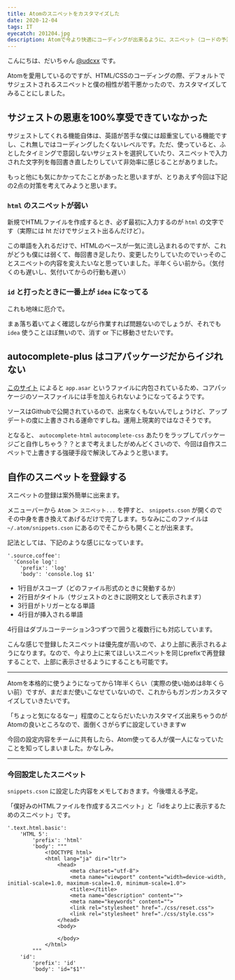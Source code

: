 ```yaml
---
title: Atomのスニペットをカスタマイズした
date: 2020-12-04
tags: IT
eyecatch: 201204.jpg
description: Atomで今より快適にコーディングが出来るように、スニペット（コードの予測変換のようなもの）をカスタマイズしてみました！
---
```


こんにちは、だいちゃん [@udcxx](https://twitter.com/udc_xx) です。

Atomを愛用しているのですが、HTML/CSSのコーディングの際、デフォルトでサジェストされるスニペットと僕の相性が若干悪かったので、カスタマイズしてみることにしました。

## サジェストの恩恵を100%享受できていなかった

サジェストしてくれる機能自体は、英語が苦手な僕には超重宝している機能ですし、これ無しではコーディングしたくないレベルです。ただ、使っていると、ふとしたタイミングで意図しないサジェストを選択していたり、スニペットで入力された文字列を毎回書き直したりしていて非効率に感じることがありました。

もっと他にも気にかかってたことがあったと思いますが、とりあえず今回は下記の2点の対策を考えてみようと思います。

### `html` のスニペットが弱い

新規でHTMLファイルを作成するとき、必ず最初に入力するのが `html` の文字です（実際には ht だけでサジェスト出るんだけど）。

この単語を入れるだけで、HTMLのベースが一気に流し込まれるのですが、これがどうも僕には弱くて、毎回書き足したり、変更したりしていたのでいっそのことスニペットの内容を変えたいなと思っていました。半年くらい前から。（気付くのも遅いし、気付いてからの行動も遅い）

### `id` と打ったときに一番上が `idea` になってる

これも地味に厄介で。

まぁ落ち着いてよく確認しながら作業すれば問題ないのでしょうが、それでも `idea` 使うことほぼ無いので、消す or 下に移動させたいです。


## autocomplete-plus はコアパッケージだからイジれない

[このサイト](https://www.366service.com/jp/qa/26c5fc71b7222d93b742303fbe937a3f) によると `app.asar` というファイルに内包されているため、コアパッケージのソースファイルには手を加えられないようになってるようです。

ソースはGithubで公開されているので、出来なくもないんでしょうけど、アップデートの度に上書きされる運命ですしね。運用上現実的ではなさそうです。

となると、 `autocomplete-html` `autocomplete-css` あたりをラップしてパッケージごと自作しちゃう？？とまで考えましたがめんどくさいので、今回は自作スニペットで上書きする強硬手段で解決してみようと思います。

## 自作のスニペットを登録する

スニペットの登録は案外簡単に出来ます。

メニューバーから `Atom` ＞ `スニペット...` を押すと、 `snippets.cson` が開くのでその中身を書き換えてあげるだけで完了します。ちなみにこのファイルは `~/.atom/snippets.cson` にあるのでそこからも開くことが出来ます。

記法としては、下記のような感じになっています。

```
'.source.coffee':
  'Console log':
    'prefix': 'log'
    'body': 'console.log $1'
```

* 1行目がスコープ（どのファイル形式のときに発動するか）
* 2行目がタイトル（サジェストのときに説明文として表示されます）
* 3行目がトリガーとなる単語
* 4行目が挿入される単語

4行目はダブルコーテーション3つずつで囲うと複数行にも対応しています。

こんな感じで登録したスニペットは優先度が高いので、より上部に表示されるようになります。なので、今より上に来てほしいスニペットを同じprefixで再登録することで、上部に表示させるようにすることも可能です。

-----

Atomを本格的に使うようになってから1年半くらい（実際の使い始めは8年くらい前）ですが、まだまだ使いこなせていないので、これからもガンガンカスタマイズしていきたいです。

「ちょっと気になるなー」程度のことならだいたいカスタマイズ出来ちゃうのがAtomの良いところなので、面倒くさがらずに設定していきますw

今回の設定内容をチームに共有したら、Atom使ってる人が僕一人になっていたことを知ってしまいました。かなしみ。

-----

### 今回設定したスニペット

`snippets.cson` に設定した内容をメモしておきます。今後増える予定。

「僕好みのHTMLファイルを作成するスニペット」と「idをより上に表示するためのスニペット」です。

```
'.text.html.basic':
	'HTML 5':
		'prefix': 'html'
		'body': """
			<!DOCTYPE html>
			<html lang="ja" dir="ltr">
				<head>
					<meta charset="utf-8">
					<meta name="viewport" content="width=device-width, initial-scale=1.0, maximum-scale=1.0, minimum-scale=1.0">
					<title></title>
					<meta name="description" content="">
					<meta name="keywords" content="">
					<link rel="stylesheet" href="./css/reset.css">
					<link rel="stylesheet" href="./css/style.css">
				</head>
				<body>

				</body>
			</html>
		"""
	'id':
		'prefix': 'id'
		'body': 'id="$1"'
```
